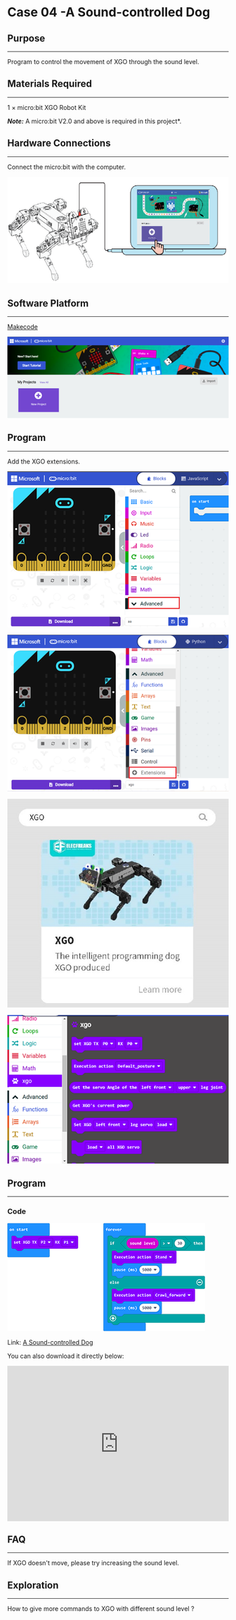 # Case 04 -A Sound-controlled Dog 



## Purpose
---
Program to control the movement of XGO through the sound level. 



## Materials Required
---
1 × micro:bit XGO Robot Kit 

***Note:*** A micro:bit V2.0 and above is required in this project*.



## Hardware Connections
---
Connect the micro:bit with the computer. 

![](./images/microbit-xgo-robot-kit-22.png)



## Software Platform
---
[Makecode](https://makecode.microbit.org/#)

![](./images/microbit-xgo-robot-kit-10.png)



## Program
---


Add the XGO extensions. 

![](./images/microbit-xgo-robot-kit-11.png)

![](./images/microbit-xgo-robot-kit-12.png)

![](./images/microbit-xgo-robot-kit-13.png)

![](./images/microbit-xgo-robot-kit-14.png)



## Program
---
### Code



![](./images/microbit-xgot-robot-kit-case01-out-of-the-square-04.png)



Link: [A Sound-controlled Dog](https://makecode.microbit.org/_Wx4Ao1aCadYH)

You can also download it directly below:

<div style="position:relative;height:0;padding-bottom:70%;overflow:hidden;"><iframe style="position:absolute;top:0;left:0;width:100%;height:100%;" src="https://makecode.microbit.org/#pub:_Wx4Ao1aCadYH" frameborder="0" sandbox="allow-popups allow-forms allow-scripts allow-same-origin"></iframe></div> 



## FAQ
---
If XGO doesn't move, please try increasing the sound level. 



## Exploration
---
How to give more commands to XGO with different sound level ? 
